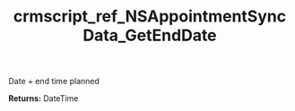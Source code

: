 ﻿---
title: crmscript_ref_NSAppointmentSyncData_GetEndDate
description: DateTime NSAppointmentSyncData.GetEndDate()
intellisense: NSAppointmentSyncData.GetEndDate
keywords: NSAppointmentSyncData, GetEndDate
so.topic: reference
---

Date + end time planned

**Returns:** DateTime


